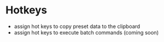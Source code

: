 # Hotkeys 
- assign hot keys to copy preset data to the clipboard
- assign hot keys to execute batch commands (coming soon)
